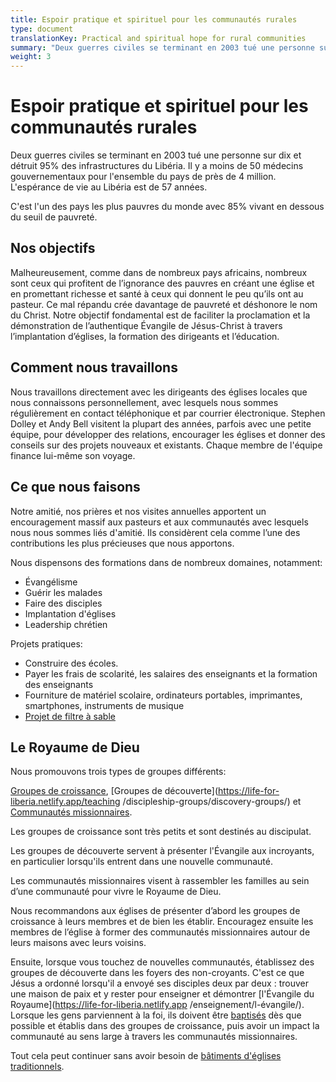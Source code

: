 ```yaml
---
title: Espoir pratique et spirituel pour les communautés rurales
type: document
translationKey: Practical and spiritual hope for rural communities
summary: "Deux guerres civiles se terminant en 2003 tué une personne sur dix et détruit 95% des infrastructures du Libéria. Il y a moins de 50 médecins gouvernementaux pour l'ensemble du pays de près de 4 million. L'espérance de vie au Libéria est de 57 années."
weight: 3
---
```

# Espoir pratique et spirituel pour les communautés rurales

Deux guerres civiles se terminant en 2003 tué une personne sur dix et détruit 95% des infrastructures du Libéria. Il y a moins de 50 médecins gouvernementaux pour l'ensemble du pays de près de 4 million. L'espérance de vie au Libéria est de 57 années.

C'est l'un des pays les plus pauvres du monde avec 85% vivant en dessous du seuil de pauvreté.

## Nos objectifs

Malheureusement, comme dans de nombreux pays africains, nombreux sont ceux qui profitent de l’ignorance des pauvres en créant une église et en promettant richesse et santé à ceux qui donnent le peu qu’ils ont au pasteur. Ce mal répandu crée davantage de pauvreté et déshonore le nom du Christ. Notre objectif fondamental est de faciliter la proclamation et la démonstration de l’authentique Évangile de Jésus-Christ à travers l’implantation d’églises, la formation des dirigeants et l’éducation.

## Comment nous travaillons

Nous travaillons directement avec les dirigeants des églises locales que nous connaissons personnellement, avec lesquels nous sommes régulièrement en contact téléphonique et par courrier électronique. Stephen Dolley et Andy Bell visitent la plupart des années, parfois avec une petite équipe, pour développer des relations, encourager les églises et donner des conseils sur des projets nouveaux et existants. Chaque membre de l'équipe finance lui-même son voyage.

## Ce que nous faisons

Notre amitié, nos prières et nos visites annuelles apportent un encouragement massif aux pasteurs et aux communautés avec lesquels nous nous sommes liés d'amitié. Ils considèrent cela comme l’une des contributions les plus précieuses que nous apportons.

Nous dispensons des formations dans de nombreux domaines, notamment:

-   Évangélisme
-   Guérir les malades
-   Faire des disciples
-   Implantation d'églises
-   Leadership chrétien

Projets pratiques:

-   Construire des écoles.
-   Payer les frais de scolarité, les salaires des enseignants et la formation des enseignants
-   Fourniture de matériel scolaire, ordinateurs portables, imprimantes, smartphones, instruments de musique
-   [Projet de filtre à sable](https://life-for-liberia.netlify.app/practical-projects/bio-water-filters/)

## Le Royaume de Dieu

Nous promouvons trois types de groupes différents:

[Groupes de croissance](https://life-for-liberia.netlify.app/teaching/discipleship-groups/growth-groups/), [Groupes de découverte](https://life-for-liberia.netlify.app/teaching /discipleship-groups/discovery-groups/) et [Communautés missionnaires](https://life-for-liberia.netlify.app/teaching/discipleship-groups/missional-communities/).

Les groupes de croissance sont très petits et sont destinés au discipulat.

Les groupes de découverte servent à présenter l'Évangile aux incroyants, en particulier lorsqu'ils entrent dans une nouvelle communauté.

Les communautés missionnaires visent à rassembler les familles au sein d’une communauté pour vivre le Royaume de Dieu.

Nous recommandons aux églises de présenter d’abord les groupes de croissance à leurs membres et de bien les établir. Encouragez ensuite les membres de l’église à former des communautés missionnaires autour de leurs maisons avec leurs voisins.

Ensuite, lorsque vous touchez de nouvelles communautés, établissez des groupes de découverte dans les foyers des non-croyants. C'est ce que Jésus a ordonné lorsqu'il a envoyé ses disciples deux par deux : trouver une maison de paix et y rester pour enseigner et démontrer [l'Évangile du Royaume](https://life-for-liberia.netlify.app /enseignement/l-évangile/). Lorsque les gens parviennent à la foi, ils doivent être [baptisés](https://life-for-liberia.netlify.app/teaching/becoming-a-christian/baptism/) dès que possible et établis dans des groupes de croissance, puis avoir un impact la communauté au sens large à travers les communautés missionnaires.

Tout cela peut continuer sans avoir besoin de [bâtiments d'églises traditionnels](https://life-for-liberia.netlify.app/teaching/church/how-church-buildings-cripple-the-gospel/).
